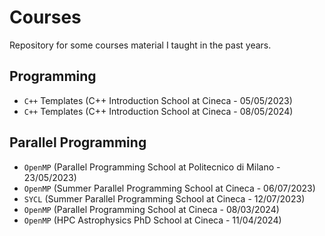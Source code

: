 # Courses

Repository for some courses material I taught in the past years.

## Programming

- `C++` Templates (C++ Introduction School at Cineca - 05/05/2023)
- `C++` Templates (C++ Introduction School at Cineca - 08/05/2024)

## Parallel Programming

- `OpenMP` (Parallel Programming School at Politecnico di Milano - 23/05/2023)
- `OpenMP` (Summer Parallel Programming School at Cineca - 06/07/2023)
- `SYCL` (Summer Parallel Programming School at Cineca - 12/07/2023)
- `OpenMP` (Parallel Programming School at Cineca - 08/03/2024)
- `OpenMP` (HPC Astrophysics PhD School at Cineca - 11/04/2024)
